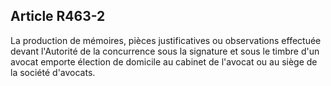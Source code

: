 Article R463-2
----
La production de mémoires, pièces justificatives ou observations effectuée
devant l'Autorité de la concurrence sous la signature et sous le timbre d'un
avocat emporte élection de domicile au cabinet de l'avocat ou au siège de la
société d'avocats.
